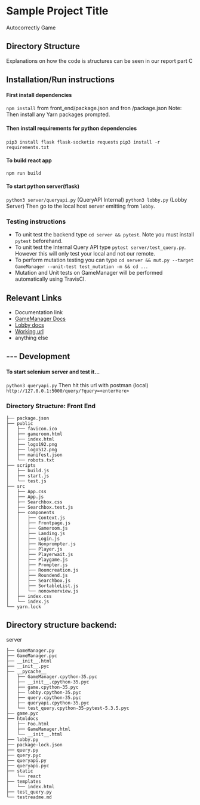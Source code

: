 # Sample Project Title
Autocorrectly Game

## Directory Structure
Explanations on how the code is structures can be seen in our report part C
## Installation/Run instructions
#### First install dependencies
`npm install` from front_end/package.json and fron /package.json
Note: Then install any Yarn packages prompted. 
#### Then install requirements for python dependencies
`pip3 install flask flask-socketio requests`
`pip3 install -r requirements.txt`
#### To build react app
`npm run build`
#### To start python server(flask)
`python3 server/queryapi.py` (QueryAPI Internal)
`python3 lobby.py` (Lobby Server)
Then go to the local host server emitting from `lobby`. 


### Testing instructions
- To unit test the backend type `cd server && pytest`. Note you must install `pytest` beforehand. 
- To unit test the Internal Query API type `pytest server/test_query.py`. However this will only test your local and not our remote.
- To perform mutation testing you can type `cd server && mut.py --target GameManager --unit-test test_mutation -m && cd ..`.
- Mutation and Unit tests on GameManager will be performed automatically using TravisCI. 


## Relevant Links 
- Documentation link
- [GameManager Docs](https://github.com/CS130-W20/team-A1/blob/master/server/docs/GameManager.md)
- [Lobby docs](https://github.com/CS130-W20/team-A1/blob/master/server/docs/lobby.md)
- [Working url](https://18.208.153.149/)
- anything else



## --- Development
#### To start selenium server and test it...
`python3 queryapi.py`
Then hit this url with postman (local)
`http://127.0.0.1:5000/query/?query=<enterHere>`


### Directory Structure: Front End
```
├── package.json
├── public
│   ├── favicon.ico
│   ├── gameroom.html
│   ├── index.html
│   ├── logo192.png
│   ├── logo512.png
│   ├── manifest.json
│   └── robots.txt
├── scripts
│   ├── build.js
│   ├── start.js
│   └── test.js
├── src
│   ├── App.css
│   ├── App.js
│   ├── Searchbox.css
│   ├── Searchbox.test.js
│   ├── components
│   │   ├── Context.js
│   │   ├── Frontpage.js
│   │   ├── Gameroom.js
│   │   ├── Landing.js
│   │   ├── Login.js
│   │   ├── Nonprompter.js
│   │   ├── Player.js
│   │   ├── Playerwait.js
│   │   ├── Playgame.js
│   │   ├── Prompter.js
│   │   ├── Roomcreation.js
│   │   ├── Roundend.js
│   │   ├── Searchbox.js
│   │   ├── SortableList.js
│   │   └── nonownerview.js
│   ├── index.css
│   └── index.js
└── yarn.lock
```

## Directory structure backend:
server
```
├── GameManager.py
├── GameManager.pyc
├── __init__.html
├── __init__.pyc
├── __pycache__
│   ├── GameManager.cpython-35.pyc
│   ├── __init__.cpython-35.pyc
│   ├── game.cpython-35.pyc
│   ├── lobby.cpython-35.pyc
│   ├── query.cpython-35.pyc
│   ├── queryapi.cpython-35.pyc
│   └── test_query.cpython-35-pytest-5.3.5.pyc
├── game.pyc
├── htmldocs
│   ├── Foo.html
│   ├── GameManager.html
│   └── __init__.html
├── lobby.py
├── package-lock.json
├── query.py
├── query.pyc
├── queryapi.py
├── queryapi.pyc
├── static
│   └── react
├── templates
│   └── index.html
├── test_query.py
└── testreadme.md
```

